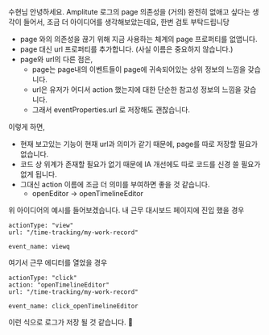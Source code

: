 

수현님 안녕하세요. Amplitute 로그의 page 의존성을 (거의) 완전히 없애고 싶다는 생각이 들어서, 조금 더 아이디어를 생각해보았는데요, 한번 검토 부탁드립니당

- page 와의 의존성을 끊기 위해 지금 사용하는 체계의 page 프로퍼티를 없앱니다.
- page 대신 url 프로퍼티를 추가합니다. (사실 이름은 중요하지 않습니다.)
- page와 url의 다른 점은, 
	- page는 page내의 이벤트들이 page에 귀속되어있는 상위 정보의 느낌을 갖습니다.
	- url은 유저가 어디서 action 했는지에 대한 단순한 참고성 정보의 느낌을 갖습니다.
	- 그래서 eventProperties.url 로 저장해도 괜찮습니다.

이렇게 하면,

- 현재 보고있는 기능이 현재 url과 의미가 같기 때문에, page를 따로 저장할 필요가 없습니다.
- 코드 상 위계가 존재할 필요가 없기 때문에 IA 개선에도 따로 코드를 신경 쓸 필요가 없게 됩니다.
- 그대신 action 이름에 조금 더 의미를 부여하면 좋을 것 같습니다.
	- openEditor → openTimelineEditor

위 아이디어의 예시를 들어보겠습니다.
내 근무 대시보드 페이지에 진입 했을 경우

```
actionType: "view"
url: "/time-tracking/my-work-record"

event_name: viewq
```

여기서 근무 에디터를 열었을 경우

```
actionType: "click"
action: "openTimelineEditor"
url: "/time-tracking/my-work-record"

event_name: click_openTimelineEditor
```

이런 식으로 로그가 저장 될 것 같습니다.
